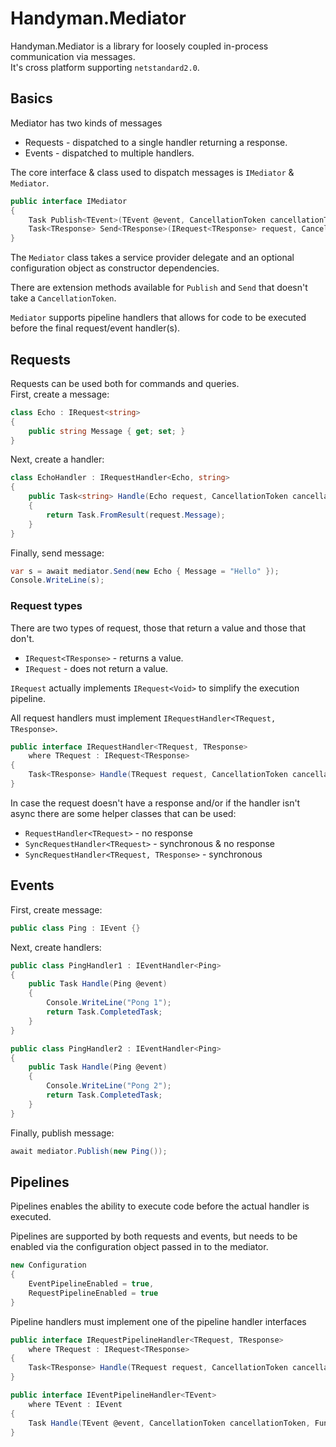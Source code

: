 # Handyman.Mediator

Handyman.Mediator is a library for loosely coupled in-process communication via messages.  
It's cross platform supporting `netstandard2.0`.

## Basics

Mediator has two kinds of messages

* Requests - dispatched to a single handler returning a response.
* Events - dispatched to multiple handlers.

The core interface & class used to dispatch messages is `IMediator` & `Mediator`.

``` csharp
public interface IMediator
{
    Task Publish<TEvent>(TEvent @event, CancellationToken cancellationToken) where TEvent : IEvent;
    Task<TResponse> Send<TResponse>(IRequest<TResponse> request, CancellationToken cancellationToken);
}
```

The `Mediator` class takes a service provider delegate and an optional configuration object as constructor dependencies.

There are extension methods available for `Publish` and `Send` that doesn't take a `CancellationToken`.

`Mediator` supports pipeline handlers that allows for code to be executed before the final request/event handler(s).

## Requests

Requests can be used both for commands and queries.  
First, create a message:

``` csharp
class Echo : IRequest<string>
{
    public string Message { get; set; }
}
```

Next, create a handler:

``` csharp
class EchoHandler : IRequestHandler<Echo, string>
{
    public Task<string> Handle(Echo request, CancellationToken cancellationToken)
    {
        return Task.FromResult(request.Message);
    }
}
```

Finally, send message:

``` csharp
var s = await mediator.Send(new Echo { Message = "Hello" });
Console.WriteLine(s);
```

### Request types

There are two types of request, those that return a value and those that don't.

* `IRequest<TResponse>` - returns a value.
* `IRequest` - does not return a value.

`IRequest` actually implements `IRequest<Void>` to simplify the execution pipeline.

All request handlers must implement `IRequestHandler<TRequest, TResponse>`.

``` csharp
public interface IRequestHandler<TRequest, TResponse>
    where TRequest : IRequest<TResponse>
{
    Task<TResponse> Handle(TRequest request, CancellationToken cancellationToken);
}
```

In case the request doesn't have a response and/or if the handler isn't async there are some helper classes that can be used:

* `RequestHandler<TRequest>` - no response
* `SyncRequestHandler<TRequest>` - synchronous & no response
* `SyncRequestHandler<TRequest, TResponse>` - synchronous

## Events

First, create message:

``` csharp
public class Ping : IEvent {}
```

Next, create handlers:

``` csharp
public class PingHandler1 : IEventHandler<Ping>
{
    public Task Handle(Ping @event)
    {
        Console.WriteLine("Pong 1");
        return Task.CompletedTask;
    }
}

public class PingHandler2 : IEventHandler<Ping>
{
    public Task Handle(Ping @event)
    {
        Console.WriteLine("Pong 2");
        return Task.CompletedTask;
    }
}
```

Finally, publish message:

``` csharp
await mediator.Publish(new Ping());
```

## Pipelines

Pipelines enables the ability to execute code before the actual handler is executed.

Pipelines are supported by both requests and events, but needs to be enabled via the configuration object passed in to the mediator.

``` csharp
new Configuration
{
    EventPipelineEnabled = true,
    RequestPipelineEnabled = true
}
```

Pipeline handlers must implement one of the pipeline handler interfaces

``` csharp
public interface IRequestPipelineHandler<TRequest, TResponse>
    where TRequest : IRequest<TResponse>
{
    Task<TResponse> Handle(TRequest request, CancellationToken cancellationToken, Func<TRequest, CancellationToken, Task<TResponse>> next);
}

public interface IEventPipelineHandler<TEvent>
    where TEvent : IEvent
{
    Task Handle(TEvent @event, CancellationToken cancellationToken, Func<TEvent, CancellationToken, Task> next);
}
```